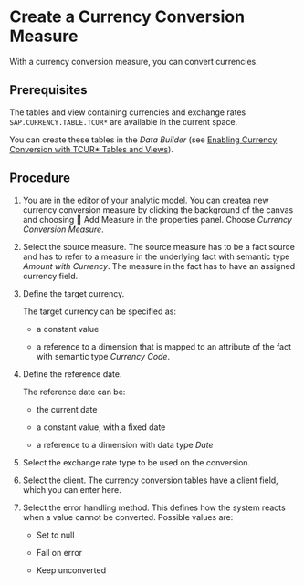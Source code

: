 <!-- loioec00efb338f3421a87dab4006d7ce6c8 -->

<link rel="stylesheet" type="text/css" href="../css/sap-icons.css"/>

# Create a Currency Conversion Measure

With a currency conversion measure, you can convert currencies.



<a name="loioec00efb338f3421a87dab4006d7ce6c8__prereq_nqr_5rf_mxb"/>

## Prerequisites

The tables and view containing currencies and exchange rates `SAP.CURRENCY.TABLE.TCUR*` are available in the current space.

You can create these tables in the *Data Builder* \(see [Enabling Currency Conversion with TCUR\* Tables and Views](../Creating-Finding-Sharing-Objects/enabling-currency-conversion-with-tcur-tables-and-views-b462239.md)\).



## Procedure

1.  You are in the editor of your analytic model. You can createa new currency conversion measure by clicking the background of the canvas and choosing <span class="FPA-icons"></span> Add Measure in the properties panel. Choose *Currency Conversion Measure*.

2.  Select the source measure. The source measure has to be a fact source and has to refer to a measure in the underlying fact with semantic type *Amount with Currency*. The measure in the fact has to have an assigned currency field.

3.  Define the target currency.

    The target currency can be specified as:

    -   a constant value

    -   a reference to a dimension that is mapped to an attribute of the fact with semantic type *Currency Code*.


4.  Define the reference date.

    The reference date can be:

    -   the current date
    -   a constant value, with a fixed date

    -   a reference to a dimension with data type *Date*

5.  Select the exchange rate type to be used on the conversion.

6.  Select the client. The currency conversion tables have a client field, which you can enter here.

7.  Select the error handling method. This defines how the system reacts when a value cannot be converted. Possible values are:

    -   Set to null

    -   Fail on error

    -   Keep unconverted



